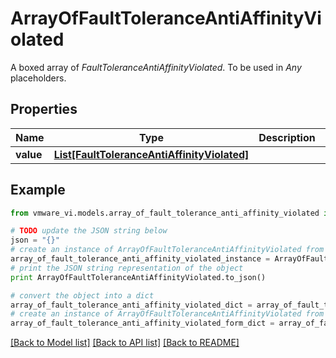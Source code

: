 # ArrayOfFaultToleranceAntiAffinityViolated

A boxed array of *FaultToleranceAntiAffinityViolated*. To be used in *Any* placeholders. 

## Properties
Name | Type | Description | Notes
------------ | ------------- | ------------- | -------------
**value** | [**List[FaultToleranceAntiAffinityViolated]**](FaultToleranceAntiAffinityViolated.md) |  | 

## Example

```python
from vmware_vi.models.array_of_fault_tolerance_anti_affinity_violated import ArrayOfFaultToleranceAntiAffinityViolated

# TODO update the JSON string below
json = "{}"
# create an instance of ArrayOfFaultToleranceAntiAffinityViolated from a JSON string
array_of_fault_tolerance_anti_affinity_violated_instance = ArrayOfFaultToleranceAntiAffinityViolated.from_json(json)
# print the JSON string representation of the object
print ArrayOfFaultToleranceAntiAffinityViolated.to_json()

# convert the object into a dict
array_of_fault_tolerance_anti_affinity_violated_dict = array_of_fault_tolerance_anti_affinity_violated_instance.to_dict()
# create an instance of ArrayOfFaultToleranceAntiAffinityViolated from a dict
array_of_fault_tolerance_anti_affinity_violated_form_dict = array_of_fault_tolerance_anti_affinity_violated.from_dict(array_of_fault_tolerance_anti_affinity_violated_dict)
```
[[Back to Model list]](../README.md#documentation-for-models) [[Back to API list]](../README.md#documentation-for-api-endpoints) [[Back to README]](../README.md)


